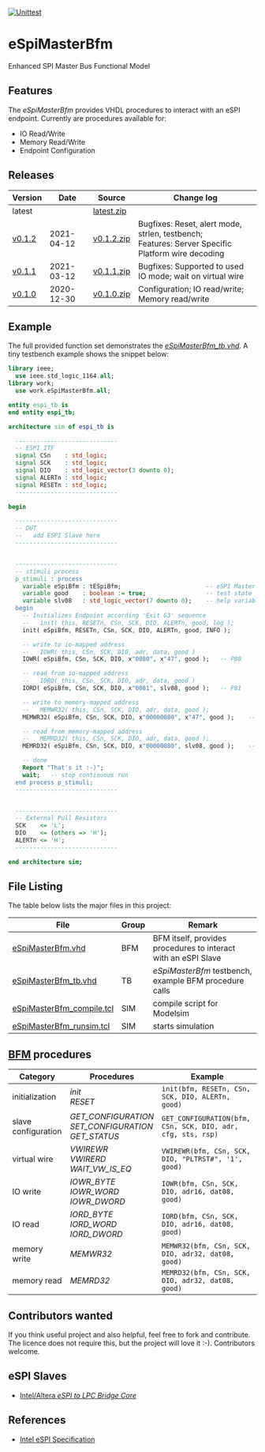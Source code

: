 [![Unittest](https://github.com/akaeba/eSpiMasterBfm/workflows/Unittest/badge.svg)](https://github.com/akaeba/eSpiMasterBfm/actions)

# eSpiMasterBfm

Enhanced SPI Master Bus Functional Model


## Features

The _eSpiMasterBfm_ provides VHDL procedures to interact with an eSPI endpoint.
Currently are procedures available for:
 * IO Read/Write
 * Memory Read/Write
 * Endpoint Configuration


## Releases

| Version                                                       | Date       | Source                                                                                            | Change log                                                                                              |
| ------------------------------------------------------------- | ---------- | ------------------------------------------------------------------------------------------------- | ------------------------------------------------------------------------------------------------------- |
| latest                                                        |            | <a id="raw-url" href="https://github.com/akaeba/eSpiMasterBfm/archive/master.zip ">latest.zip</a> |                                                                                                         |
| [v0.1.2](https://github.com/akaeba/eSpiMasterBfm/tree/v0.1.2) | 2021-04-12 | <a id="raw-url" href="https://github.com/akaeba/eSpiMasterBfm/archive/v0.1.2.zip ">v0.1.2.zip</a> | Bugfixes: Reset, alert mode, strlen, testbench; <br /> Features: Server Specific Platform wire decoding |
| [v0.1.1](https://github.com/akaeba/eSpiMasterBfm/tree/v0.1.1) | 2021-03-12 | <a id="raw-url" href="https://github.com/akaeba/eSpiMasterBfm/archive/v0.1.1.zip ">v0.1.1.zip</a> | Bugfixes: Supported to used IO mode; wait on virtual wire                                               |
| [v0.1.0](https://github.com/akaeba/eSpiMasterBfm/tree/v0.1.0) | 2020-12-30 | <a id="raw-url" href="https://github.com/akaeba/eSpiMasterBfm/archive/v0.1.0.zip ">v0.1.0.zip</a> | Configuration; IO read/write; Memory read/write                                                         |


## Example

The full provided function set demonstrates the _[eSpiMasterBfm_tb.vhd](https://github.com/akaeba/eSpiMasterBfm/blob/master/tb/eSpiMasterBfm_tb.vhd)_.
A tiny testbench example shows the snippet below:

```vhdl
library ieee;
  use ieee.std_logic_1164.all;
library work;
  use work.eSpiMasterBfm.all;

entity espi_tb is
end entity espi_tb;

architecture sim of espi_tb is

  -----------------------------
  -- ESPI ITF
  signal CSn    : std_logic;
  signal SCK    : std_logic;
  signal DIO    : std_logic_vector(3 downto 0);
  signal ALERTn : std_logic;
  signal RESETn : std_logic;
  -----------------------------

begin

  -----------------------------
  -- DUT
  --   add ESPI Slave here
  -----------------------------


  -----------------------------
  -- stimuli process
  p_stimuli : process
    variable eSpiBfm : tESpiBfm;                        -- eSPI Master bfm Handle
    variable good    : boolean := true;                 -- test state
    variable slv08   : std_logic_vector(7 downto 0);    -- help variable
  begin
    -- Initializes Endpoint according 'Exit G3' sequence
    --   init( this, RESETn, CSn, SCK, DIO, ALERTn, good, log );
    init( eSpiBfm, RESETn, CSn, SCK, DIO, ALERTn, good, INFO );

    -- write to io-mapped address
    --   IOWR( this, CSn, SCK, DIO, adr, data, good )
    IOWR( eSpiBfm, CSn, SCK, DIO, x"0080", x"47", good );   -- P80

    -- read from io-mapped address
    --   IORD( this, CSn, SCK, DIO, adr, data, good )
    IORD( eSpiBfm, CSn, SCK, DIO, x"0081", slv08, good );   -- P81

    -- write to memory-mapped address
    --   MEMWR32( this, CSn, SCK, DIO, adr, data, good );
    MEMWR32( eSpiBfm, CSn, SCK, DIO, x"00000080", x"47", good );    -- byte write

    -- read from memory-mapped address
    --   MEMRD32( this, CSn, SCK, DIO, adr, data, good );
    MEMRD32( eSpiBfm, CSn, SCK, DIO, x"00000080", slv08, good );    -- byte read

    -- done
    Report "That's it :-)";
    wait;   -- stop continuous run
  end process p_stimuli;
  -----------------------------


  -----------------------------
  -- External Pull Resistors
  SCK    <= 'L';
  DIO    <= (others => 'H');
  ALERTn <= 'H';
  -----------------------------

end architecture sim;
```


## File Listing

The table below lists the major files in this project:

| File                                                                                                                             | Group | Remark                                                         |
| -------------------------------------------------------------------------------------------------------------------------------- | ----- | -------------------------------------------------------------- |
| [eSpiMasterBfm.vhd](https://github.com/akaeba/eSpiMasterBfm/blob/master/bfm/eSpiMasterBfm.vhd)                                   | BFM   | BFM itself, provides procedures to interact with an eSPI Slave |
| [eSpiMasterBfm_tb.vhd](https://github.com/akaeba/eSpiMasterBfm/blob/master/tb/eSpiMasterBfm_tb.vhd)                              | TB    | _eSpiMasterBfm_ testbench, example BFM procedure calls         |
| [eSpiMasterBfm_compile.tcl](https://github.com/akaeba/eSpiMasterBfm/blob/master/tcl/sim/eSpiMasterBfm/eSpiMasterBfm_compile.tcl) | SIM   | compile script for Modelsim                                    |
| [eSpiMasterBfm_runsim.tcl](https://github.com/akaeba/eSpiMasterBfm/blob/master/tcl/sim/eSpiMasterBfm/eSpiMasterBfm_runsim.tcl)   | SIM   | starts simulation                                              |


## [BFM](https://github.com/akaeba/eSpiMasterBfm/blob/master/bfm/eSpiMasterBfm.vhd) procedures

| Category            | Procedures                                                            | Example                                                     |
| ------------------- | --------------------------------------------------------------------- | ----------------------------------------------------------- |
| initialization      | _init_              <br /> _RESET_                                    | `init(bfm, RESETn, CSn, SCK, DIO, ALERTn, good)`            |
| slave configuration | _GET_CONFIGURATION_ <br /> _SET_CONFIGURATION_ <br /> _GET_STATUS_    | `GET_CONFIGURATION(bfm, CSn, SCK, DIO, adr, cfg, sts, rsp)` |
| virtual wire        | _VWIREWR_           <br /> _VWIRERD_           <br /> _WAIT_VW_IS_EQ_ | `VWIREWR(bfm, CSn, SCK, DIO, "PLTRST#", '1', good)`         |
| IO write            | _IOWR_BYTE_         <br /> _IOWR_WORD_         <br /> _IOWR_DWORD_    | `IOWR(bfm, CSn, SCK, DIO, adr16, dat08, good)`              |
| IO read             | _IORD_BYTE_         <br /> _IORD_WORD_         <br /> _IORD_DWORD_    | `IORD(bfm, CSn, SCK, DIO, adr16, dat08, good)`              |
| memory write        | _MEMWR32_                                                             | `MEMWR32(bfm, CSn, SCK, DIO, adr32, dat08, good)`           |
| memory read         | _MEMRD32_                                                             | `MEMRD32(bfm, CSn, SCK, DIO, adr32, dat08, good)`           |


## Contributors wanted

If you think useful project and also helpful, feel free to fork and contribute.
The licence does not require this, but the project will love it :-). Contributors welcome.


## eSPI Slaves
 * [Intel/Altera _eSPI to LPC Bridge Core_](https://www.intel.com/content/dam/www/programmable/us/en/pdfs/literature/ug/ug_embedded_ip.pdf)


## References
 * [Intel eSPI Specification](https://www.intel.com/content/dam/support/us/en/documents/software/chipset-software/327432-004_espi_base_specification_rev1.0_cb.pdf)
